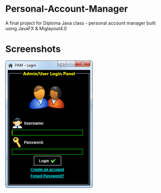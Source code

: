 # Personal-Account-Manager
A final project for Diploma Java class - personal account manager built using JavaFX &amp; Miglayout4.0

# Screenshots
![Alt text](/screenshots/ssLoginPage.png?raw=true "Optional Title")
